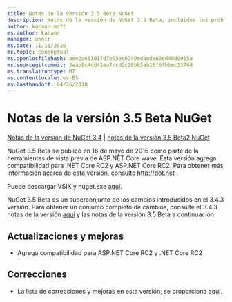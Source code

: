 ```yaml
---
title: Notas de la versión 3.5 Beta NuGet
description: Notas de la versión de NuGet 3.5 Beta, incluidos los problemas conocidos, correcciones de errores, las funciones agregadas y dcr.
author: karann-msft
ms.author: karann
manager: unnir
ms.date: 11/11/2016
ms.topic: conceptual
ms.openlocfilehash: aee2a66101fd7e95ec6240edaeda60ed48d0915a
ms.sourcegitcommit: 3eab9c4dd41ea7ccd2c28bb5ab16f6fbbec13708
ms.translationtype: MT
ms.contentlocale: es-ES
ms.lasthandoff: 04/26/2018
---
```

# <a name="nuget-35-beta-release-notes"></a>Notas de la versión 3.5 Beta NuGet

[Notas de la versión de NuGet 3.4](../release-notes/nuget-3.4.md) | [notas de la versión 3.5 Beta2 NuGet](../release-notes/nuget-3.5-Beta2.md)

NuGet 3.5 Beta se publicó en 16 de mayo de 2016 como parte de la herramientas de vista previa de ASP.NET Core wave. Esta versión agrega compatibilidad para .NET Core RC2 y ASP.NET Core RC2. Para obtener más información acerca de esta versión, consulte [ http://dot.net ](http://dot.net).

Puede descargar VSIX y nuget.exe [aquí](https://dist.nuget.org/index.html).

NuGet 3.5 Beta es un superconjunto de los cambios introducidos en el 3.4.3 versión. Para obtener un conjunto completo de cambios, consulte el 3.4.3 notas de la versión [aquí](https://github.com/NuGet/Home/issues?q=is%3Aissue+milestone%3A3.4.3+is%3Aclosed) y las notas de la versión 3.5 Beta a continuación.

## <a name="updates-and-improvements"></a>Actualizaciones y mejoras

* Agrega compatibilidad para ASP.NET Core RC2 y .NET Core RC2

## <a name="fixes"></a>Correcciones

* La lista de correcciones y mejoras en esta versión, se proporciona [aquí](https://github.com/NuGet/Home/issues?q=is%3Aissue+milestone%3A%223.5+Beta%22+is%3Aclosed).
